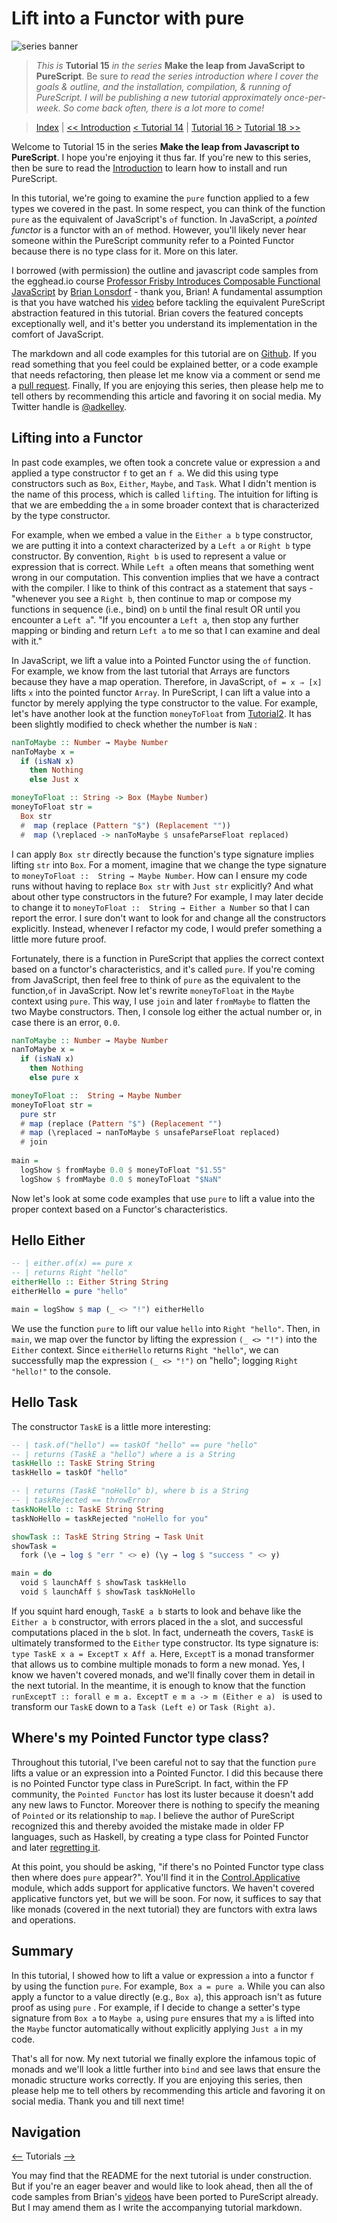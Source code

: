# Lift into a Functor with pure
![series banner](../resources/glitched-abstract.jpg)

> *This is* **Tutorial 15** *in the series* **Make the leap from JavaScript to PureScript**. Be sure
> *to read the series introduction where I cover the goals & outline, and the installation,*
> *compilation, & running of PureScript. I will be publishing a new tutorial approximately*
> *once-per-week. So come back often, there is a lot more to come!*

> [Index](https://github.com/adkelley/javascript-to-purescript/tree/master/index.md) | [<< Introduction](https://github.com/adkelley/javascript-to-purescript) [< Tutorial 14](https://github.com/adkelley/javascript-to-purescript/tree/master/tut14) | [Tutorial 16 >](https://github.com/adkelley/javascript-to-purescript/tree/master/tut16) [Tutorial 18 >>](https://github.com/adkelley/javascript-to-purescript/tree/master/tut18) 

Welcome to Tutorial 15 in the series **Make the leap from Javascript to PureScript**.  I hope you're enjoying it thus far.  If you're new to this series, then be sure to read the [Introduction](https://github.com/adkelley/javascript-to-purescript) to learn how to install and run PureScript.

In this tutorial, we're going to examine the `pure` function applied to a few types we covered in the past.  In some respect, you can think of the function `pure` as the equivalent of JavaScript's `of` function. In JavaScript, a *pointed functor* is a functor with an `of` method.  However, you'll likely never hear someone within the PureScript community refer to a Pointed Functor because there is no type class for it.  More on this later.

I borrowed (with permission) the outline and javascript code samples from the egghead.io course [Professor Frisby Introduces Composable Functional JavaScript](https://egghead.io/courses/professor-frisby-introduces-composable-functional-javascript) by
[Brian Lonsdorf](https://github.com/DrBoolean) - thank you, Brian! A fundamental assumption is that you have watched his [video](https://egghead.io/lessons/javascript-lifting-into-a-pointed-functor) before tackling the equivalent PureScript abstraction featured in this tutorial.  Brian covers the featured concepts exceptionally well, and it's better you understand its implementation in the comfort of JavaScript.

The markdown and all code examples for this tutorial are on [Github](https://github.com/adkelley/javascript-to-purescript/tree/master/tut15).  If you read something that you feel could be explained better, or a code example that needs refactoring, then please let me know via a comment or send me a [pull request](https://github.com/adkelley/javascript-to-purescript/tree/master/tut14).  Finally, If you are enjoying this series, then please help me to tell others by recommending this article and favoring it on social media.  My Twitter handle is [@adkelley](https://twitter.com/adkelley).

## Lifting into a Functor
In past code examples, we often took a concrete value or expression `a` and applied a type constructor `f` to get an `f a`.   We did this using type constructors such as `Box`, `Either`, `Maybe`, and `Task`.  What I didn't mention is the name of this process, which is called `lifting`. The intuition for lifting is that we are embedding the `a` in some broader context that is characterized by the type constructor.   

For example, when we embed a value in the `Either a b` type constructor, we are putting it into a context characterized by a `Left a` or `Right b` type constructor.  By convention, `Right b` is used to represent a value or expression that is correct.  While `Left a`  often means that something went wrong in our computation.  This convention implies that we have a contract with the compiler.  I like to think of this contract as a statement that says - "whenever you see a `Right b`, then continue to map or compose my functions in sequence (i.e., bind) on `b` until the final result OR until you encounter a `Left a`".  "If you encounter a `Left a`, then stop any further mapping or binding and return `Left a` to me so that I can examine and deal with it."

In JavaScript, we lift a value into a Pointed Functor using the `of` function.  For example, we know from the last tutorial that Arrays are functors because they have a map operation.  Therefore, in JavaScript, `of = x ⇒ [x] ` lifts `x` into the pointed functor `Array`.  In PureScript, I can lift a value into a functor by merely applying the type constructor to the value.  For example, let's have another look at the function `moneyToFloat` from [Tutorial2]().  It has been slightly modified to check whether the number is `NaN` :
```haskell
nanToMaybe :: Number → Maybe Number
nanToMaybe x =
  if (isNaN x)
    then Nothing
    else Just x

moneyToFloat :: String -> Box (Maybe Number)
moneyToFloat str =
  Box str 
  #  map (replace (Pattern "$") (Replacement "")) 
  #  map (\replaced -> nanToMaybe $ unsafeParseFloat replaced)
```
I can apply `Box str` directly because the function's type signature implies lifting `str` into `Box`.  For a moment, imagine that we change the type signature to `moneyToFloat ::  String → Maybe Number`.  How can I ensure my code runs without having to replace `Box str` with `Just str` explicitly?  And what about other type constructors in the future? For example, I may later decide to change it to `moneyToFloat ::  String → Either a Number` so that I can report the error.  I sure don't want to look for and change all the constructors explicitly. Instead, whenever I refactor my code, I would prefer something a little more future proof.

Fortunately, there is a function in PureScript that applies the correct context based on a functor's characteristics, and it's called `pure`.  If you're coming from JavaScript, then feel free to think of `pure` as the equivalent to the function,`of` in JavaScript.    Now let's rewrite `moneyToFloat` in the `Maybe` context using `pure`.  This way, I use `join` and later `fromMaybe` to flatten the two Maybe constructors.  Then, I console log either the actual number or, in case there is an error, `0.0`. 

```haskell
nanToMaybe :: Number → Maybe Number
nanToMaybe x =
  if (isNaN x)
    then Nothing
    else pure x

moneyToFloat ::  String → Maybe Number
moneyToFloat str =
  pure str
  # map (replace (Pattern "$") (Replacement "")
  # map (\replaced → nanToMaybe $ unsafeParseFloat replaced)
  # join
 
main =
  logShow $ fromMaybe 0.0 $ moneyToFloat "$1.55"
  logShow $ fromMaybe 0.0 $ moneyToFloat "$NaN"
```
Now let's look at some code examples that use `pure`  to lift a value into the proper context based on a Functor's characteristics.

## Hello Either
```haskell
-- | either.of(x) == pure x
-- | returns Right "hello"
eitherHello :: Either String String
eitherHello = pure "hello"

main = logShow $ map (_ <> "!") eitherHello
```
We use the function `pure` to lift our value `hello` into `Right "hello"`.   Then, in `main`, we map over the functor by lifting the expression `(_ <> "!")` into the `Either` context.  Since `eitherHello` returns `Right "hello"`, we can successfully map the expression `(_ <> "!")`  on "hello"; logging `Right "hello!"` to the console.  

## Hello Task
The constructor `TaskE` is a little more interesting:
```haskell
-- | task.of("hello") == taskOf "hello" == pure "hello"
-- | returns (TaskE a "hello") where a is a String
taskHello :: TaskE String String
taskHello = taskOf "hello"

-- | returns (TaskE "noHello" b), where b is a String
-- | taskRejected == throwError
taskNoHello :: TaskE String String
taskNoHello = taskRejected "noHello for you"

showTask :: TaskE String String → Task Unit
showTask =
  fork (\e → log $ "err " <> e) (\y → log $ "success " <> y)

main = do
  void $ launchAff $ showTask taskHello
  void $ launchAff $ showTask taskNoHello
```
If you squint hard enough, `TaskE a b`  starts to look and behave like the `Either a b` constructor, with errors placed in the `a` slot, and successful computations placed in the `b` slot.  In fact, underneath the covers, `TaskE` is ultimately transformed to the  `Either` type constructor.  Its type signature is: `type TaskE x a = ExceptT x Aff a`.  Here, `ExceptT` is a monad transformer that allows us to combine multiple monads to form a new monad.  Yes, I know we haven't covered monads, and we'll finally cover them in detail in the next tutorial.  In the meantime, it is enough to know that the function `runExceptT :: forall e m a. ExceptT e m a -> m (Either e a) ` is used to transform our `TaskE` down to a `Task (Left e)` or `Task (Right a)`.

## Where's my Pointed Functor type class?
Throughout this tutorial, I've been careful not to say that the function `pure`  lifts a value or an expression into a Pointed Functor.  I did this because there is no Pointed Functor type class in PureScript.  In fact, within the FP community, the `Pointed Functor` has lost its luster because it doesn't add any new laws to Functor. Moreover there is nothing to specify the meaning of `Pointed` or its relationship to `map`.  I believe the author of PureScript recognized this and thereby avoided the mistake made in older FP languages, such as Haskell, by creating a type class for Pointed Functor and later [regretting it](https://wiki.haskell.org/Why_not_Pointed%3F). 

At this point, you should be asking, "if there's no Pointed Functor type class then where does `pure` appear?".  You'll find it in the [Control.Applicative](https://pursuit.purescript.org/packages/purescript-prelude/4.0.1/docs/Control.Applicative#v:pure) module, which adds support for applicative functors.  We haven't covered applicative functors yet, but we will be soon.  For now, it suffices to say that like monads (covered in the next tutorial) they are functors with extra laws and operations.
 
## Summary
In this tutorial, I showed how to lift a value or expression `a` into a functor `f` by using the function `pure`.  For example, `Box a = pure a`.  While you can also apply a functor to a value directly  (e.g., `Box a`),  this approach isn't as future proof as using `pure` .  For example, if I decide to change a setter's type signature from `Box a`  to `Maybe a`, using `pure` ensures that my `a` is lifted into the `Maybe` functor automatically without explicitly applying `Just a` in my code.

That's all for now. My next tutorial we finally explore the infamous topic of monads and we'll look a little further into `bind` and see laws that ensure the monadic structure works correctly. If you are enjoying this series, then please help me to tell others by recommending this article and favoring it on social media. Thank you and till next time!


## Navigation
[<--](https://github.com/adkelley/javascript-to-purescript/tree/master/tut14) Tutorials [-->](https://github.com/adkelley/javascript-to-purescript/tree/master/tut16)

You may find that the README for the next tutorial is under construction. But if you're an eager beaver and would like to look ahead, then all the of code samples from Brian's [videos](https://egghead.io/courses/professor-frisby-introduces-composable-functional-javascript) have been ported to PureScript already. But I may amend them as I write the accompanying tutorial markdown.  
